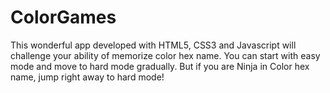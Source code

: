 # ColorGames
This wonderful app developed with HTML5, CSS3 and Javascript
will challenge your ability of memorize color hex name.
You can start with easy mode and move to hard mode gradually.
But if you are Ninja in Color hex name, jump right away to hard mode!

